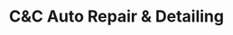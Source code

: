 ---
title: "C&C Auto Repair & Detailing"
url: /camden/cundc-auto-repair-und-detailing/
shop: Autowerkstatt
---